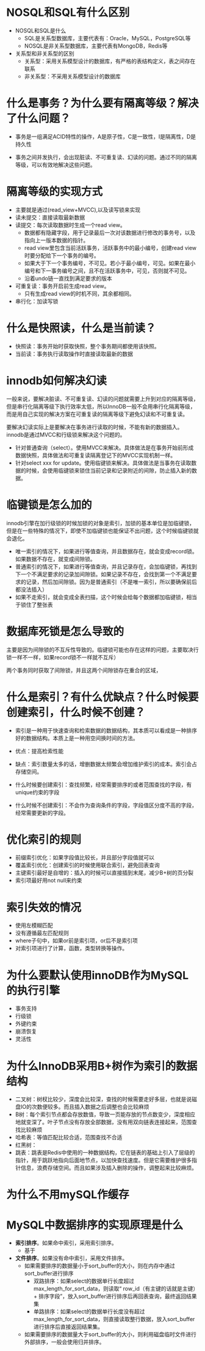 # NOSQL和SQL有什么区别

+ NOSQL和SQL是什么
  + SQL是关系型数据库，主要代表有：Oracle，MySQL，PostgreSQL等
  + NOSQL是非关系型数据库，主要代表有MongoDB，Redis等
+ 关系型和非关系型的区别
  + 关系型：采用关系模型设计的数据库，有严格的表结构定义，表之间存在联系
  + 非关系型：不采用关系模型设计的数据库





# 什么是事务？为什么要有隔离等级？解决了什么问题？

+ 事务是一组满足ACID特性的操作，A是原子性，C是一致性，I是隔离性，D是持久性

+ 事务之间并发执行，会出现脏读、不可重复读、幻读的问题。通过不同的隔离等级，可以有效地解决这些问题。

  

# 隔离等级的实现方式

+ 主要就是通过(read_view+MVCC),以及读写锁来实现
+ 读未提交：直接读取最新数据
+ 读提交：每次读取数据时生成一个read view。
  + 数据都有隐藏字段，用于记录最后一次对该数据进行修改的事务号，以及指向上一版本数据的指针。
  + read view里包含当前活跃事务，活跃事务中的最小编号，创建read view时要分配给下一个事务的编号。
  + 如果大于下一个事务编号，不可见。若小于最小编号，可见。如果在最小编号和下一事务编号之间，且不在活跃事务中，可见，否则就不可见。
  + 沿着undo链一直找到满足要求的版本
+ 可重复读：事务开启前生成read view。
  + 只有生成read view的时机不同，其余都相同。
+ 串行化：加读写锁



# 什么是快照读，什么是当前读？

+ 快照读：事务开始时获取快照，整个事务期间都使用该快照。
+ 当前读：事务执行读取操作时直接读取最新的数据



# innodb如何解决幻读

一般来说，要解决脏读、不可重复读、幻读的问题就需要上升到对应的隔离等级，但是串行化隔离等级下执行效率太低，所以InnoDB一般不会用串行化隔离等级，而是用自己实现的解决方案在可重复读的隔离等级下避免幻读和不可重复读。

要解决幻读实际上是要解决在事务进行读取的时候，不能有新的数据插入。innodb是通过MVCC和行级锁来解决这个问题的。

+ 针对普通查询（select）。使用MVCC来解决。具体做法是在事务开始前形成数据快照，具体做法和可重复读隔离登记下的MVCC实现机制一样。
+ 针对select xxx for update。使用临键锁来解决。具体做法是当事务在读取数据的时候，会使用临键锁来锁住当前记录和记录附近的间隙，防止插入新的数据。



# 临键锁是怎么加的

innodb引擎在加行级锁的时候加锁的对象是索引，加锁的基本单位是加临键锁，但是在一些特殊的情况下，即使不加临键锁也能保证不出问题，这个时候临键锁就会退化。

+ 唯一索引的情况下，如果进行等值查询，并且数据存在，就会变成record锁。如果数据不存在，就变成间隙锁。
+ 普通索引的情况下，如果进行等值查询，并且记录存在，会加临键锁，再找到下一个不满足要求的记录加间隙锁。如果记录不存在，会找到第一个不满足要求的记录，然后加间隙锁。因为是普通索引（不是唯一索引，所以要确保前后都没法插入）
+ 如果不走索引，就会变成全表扫描，这个时候会给每个数据都加临键锁，相当于锁住了整张表



# 数据库死锁是怎么导致的

主要是因为间隙锁的不互斥性导致的。临键锁可能也存在这样的问题，主要取决行锁一样不一样，如果record锁不一样就不互斥）

两个事务同时获取了间隙锁，并且这两个间隙锁存在重合的区域，



# 什么是索引？有什么优缺点？什么时候要创建索引，什么时候不创建？

+ 索引是一种用于快速查询和检索数据的数据结构，其本质可以看成是一种排序好的数据结构。本质上是一种用空间换时间的方法。



+ 优点：提高检索性能
+ 缺点：索引数量太多的话，增删数据太频繁会增加维护索引的成本。索引会占存储空间。



+ 什么时候要创建索引：查找频繁，经常需要排序的或者范围查找的字段，有unique约束的字段
+ 什么时候不创建索引：不会作为查询条件的字段，字段值区分度不高的字段，经常需要更新的字段。



# 优化索引的规则

+ 前缀索引优化：如果字段值比较长，并且部分字段值就可以
+ 覆盖索引优化：创建索引的时候使用联合索引，避免回表查询
+ 主键索引最好是自增的：插入的时候可以直接插到末尾，减少B+树的页分裂
+ 索引项最好用not null来约束



# 索引失效的情况

+ 使用左模糊匹配
+ 没有遵循最左匹配规则
+ where子句中，如果or前是索引项，or后不是索引项
+ 对索引项进行了计算，函数，类型转换等操作。



# 为什么要默认使用innoDB作为MySQL的执行引擎

+ 事务支持
+ 行级锁
+ 外键约束
+ 崩溃恢复
+ 灵活性



# 为什么InnoDB采用B+树作为索引的数据结构

+ 二叉树：树杈比较少，深度会比较深，查找的时候需要走好多层，也就是说磁盘IO的次数便较多。而且插入数据之后调整也会比较麻烦
+ B树：每个索引节点都会存放数值，导致一页能存放的节点数变少，深度相应地就变深了。叶子节点没有存放全部数据，没有用双向链表连接起来，范围查找比较麻烦
+ 哈希表：等值匹配比较合适，范围查找不合适
+ 红黑树：
+ 跳表：跳表是Redis中使用的一种数据结构，它在链表的基础上引入了层级的指针，用于跳跃地指向后面地节点，以加快查找速度。但是它需要维护很多指针信息，浪费存储空间。而且如果涉及插入删除的操作，调整起来比较麻烦。



# 为什么不用mySQL作缓存





# MySQL中数据排序的实现原理是什么

+ **索引排序**。如果命中索引，采用索引排序。
  + 基于
+ **文件排序**。如果没有命中索引，采用文件排序。
  + 如果需要排序的数据量小于sort_buffer的大小，则在内存中通过sort_buffer进行排序
    + 双路排序：如果select的数据单行长度超过max_length_for_sort_data，则读取“ row_id（有主键的话就是主键）+ 排序字段”，放入sort_buffer进行排序后再回表查询，最终返回结果集
    + 单路排序：如果select的数据单行长度没有超过max_length_for_sort_data，则直接读取整行数据，放入sort_buffer进行排序后直接返回结果集。
  + 如果需要排序的数据量大于sort_buffer的大小，则利用磁盘临时文件进行外部排序，一般会使用归并排序。


